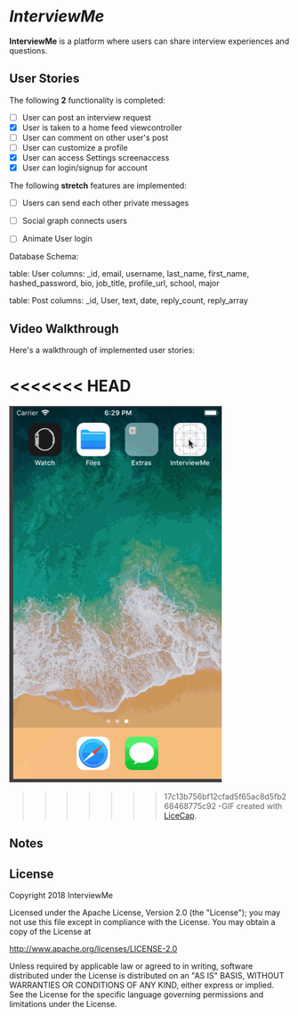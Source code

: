 # *InterviewMe*

**InterviewMe** is a platform where users can share interview experiences and questions.

## User Stories

The following **2** functionality is completed:

- [ ] User can post an interview request
- [x] User is taken to a home feed viewcontroller
- [ ] User can comment on other user's post
- [ ] User can customize a profile
- [x] User can access Settings screenaccess
- [x] User can login/signup for account

The following **stretch** features are implemented:

- [ ] Users can send each other private messages
- [ ] Social graph connects users
- [ ] Animate User login


Database Schema:

table: User
columns: _id, email, username, last_name, first_name, hashed_password, bio, job_title, profile_url, school, major

table: Post
columns: _id, User, text, date, reply_count, reply_array



## Video Walkthrough

Here's a walkthrough of implemented user stories:

<<<<<<< HEAD
=======
![InterviewMe Video Walkthrough](https://github.com/InterviewMe/interviewme/blob/master/interviewme1.gif)

>>>>>>> 17c13b756bf12cfad5f65ac8d5fb268468775c92
-GIF created with [LiceCap](http://www.cockos.com/licecap/).

## Notes



## License

Copyright 2018 InterviewMe

Licensed under the Apache License, Version 2.0 (the "License");
you may not use this file except in compliance with the License.
You may obtain a copy of the License at

http://www.apache.org/licenses/LICENSE-2.0

Unless required by applicable law or agreed to in writing, software
distributed under the License is distributed on an "AS IS" BASIS,
WITHOUT WARRANTIES OR CONDITIONS OF ANY KIND, either express or implied.
See the License for the specific language governing permissions and
limitations under the License.

